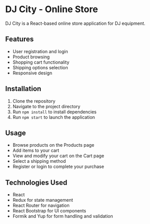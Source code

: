# DJ City - Online Store

DJ City is a React-based online store application for DJ equipment.

## Features

- User registration and login
- Product browsing
- Shopping cart functionality
- Shipping options selection
- Responsive design

## Installation

1. Clone the repository
2. Navigate to the project directory
3. Run `npm install` to install dependencies
4. Run `npm start` to launch the application

## Usage

- Browse products on the Products page
- Add items to your cart
- View and modify your cart on the Cart page
- Select a shipping method
- Register or login to complete your purchase

## Technologies Used

- React
- Redux for state management
- React Router for navigation
- React Bootstrap for UI components
- Formik and Yup for form handling and validation


